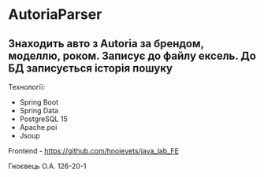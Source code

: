# AutoriaParser
## Знаходить авто з Autoria за брендом, моделлю, роком. Записує до файлу ексель. До БД записується історія пошуку


Технології:
- Spring Boot
- Spring Data
- PostgreSQL 15
- Apache.poi
- Jsoup

Frontend - https://github.com/hnoievets/java_lab_FE

Гноєвець О.А. 126-20-1
